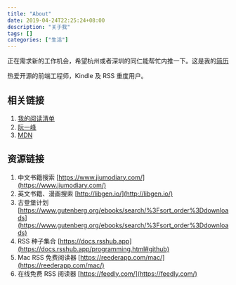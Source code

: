 ```yaml
---
title: "About"
date: 2019-04-24T22:25:24+08:00
description: "关于我"
tags: []
categories: ["生活"]
---
```


正在需求新的工作机会，希望杭州或者深圳的同仁能帮忙内推一下。这是我的[简历](https://nusr.github.io/resume.pdf)

热爱开源的前端工程师，Kindle 及 RSS 重度用户。

## 相关链接

1. [我的阅读清单](https://github.com/nusr/reading-list)
1. [阮一峰](http://www.ruanyifeng.com/blog/)
1. [MDN](https://developer.mozilla.org)

## 资源链接

1. 中文书籍搜索 [https://www.jiumodiary.com/](https://www.jiumodiary.com/)
1. 英文书籍、漫画搜索 [http://libgen.io/](http://libgen.io/)
1. 古登堡计划 [https://www.gutenberg.org/ebooks/search/%3Fsort_order%3Ddownloads](https://www.gutenberg.org/ebooks/search/%3Fsort_order%3Ddownloads)
1. RSS 种子集合 [https://docs.rsshub.app](https://docs.rsshub.app/programming.html#github)
1. Mac RSS 免费阅读器 [https://reederapp.com/mac/](https://reederapp.com/mac/)
1. 在线免费 RSS 阅读器 [https://feedly.com/](https://feedly.com/)
